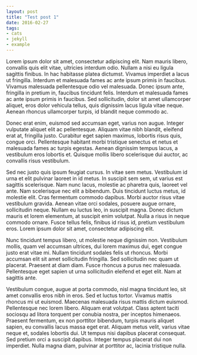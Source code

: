 ```yaml
---
layout: post
title: "Test post 1"
date: 2016-02-27
tags:
- cats
- jekyll
- example
---
```


Lorem ipsum dolor sit amet, consectetur adipiscing elit. Nam mauris libero, convallis quis elit vitae, ultricies interdum odio. Nullam a nisi eu ligula sagittis finibus. In hac habitasse platea dictumst. Vivamus imperdiet a lacus ut fringilla. Interdum et malesuada fames ac ante ipsum primis in faucibus. Vivamus malesuada pellentesque odio vel malesuada. Donec ipsum ante, fringilla in pretium in, faucibus tincidunt felis. Interdum et malesuada fames ac ante ipsum primis in faucibus. Sed sollicitudin, dolor sit amet ullamcorper aliquet, eros dolor vehicula tellus, quis dignissim lacus ligula vitae neque. Aenean rhoncus ullamcorper turpis, id blandit neque commodo ac.

Donec erat enim, euismod sed accumsan eget, varius non augue. Integer vulputate aliquet elit ac pellentesque. Aliquam vitae nibh blandit, eleifend erat at, fringilla justo. Curabitur eget sapien maximus, lobortis risus quis, congue orci. Pellentesque habitant morbi tristique senectus et netus et malesuada fames ac turpis egestas. Aenean dignissim tempus lacus, a vestibulum eros lobortis et. Quisque mollis libero scelerisque dui auctor, ac convallis risus vestibulum.

Sed nec justo quis ipsum feugiat cursus. In vitae sem metus. Vestibulum id urna et elit pulvinar laoreet in id metus. In suscipit sem sem, ut varius est sagittis scelerisque. Nam nunc lacus, molestie ac pharetra quis, laoreet vel ante. Nam scelerisque nec elit a bibendum. Duis tincidunt luctus metus, id molestie elit. Cras fermentum commodo dapibus. Morbi auctor risus vitae vestibulum gravida. Aenean vitae orci sodales, posuere augue ornare, sollicitudin neque. Nullam eu luctus leo, in suscipit magna. Donec dictum mauris et lorem elementum, at suscipit enim volutpat. Nulla a risus in neque commodo ornare. Fusce tellus felis, finibus id risus id, pretium vestibulum eros. Lorem ipsum dolor sit amet, consectetur adipiscing elit.

Nunc tincidunt tempus libero, ut molestie neque dignissim non. Vestibulum mollis, quam vel accumsan ultrices, dui lorem maximus dui, eget congue justo erat vitae mi. Nullam tincidunt sodales felis ut rhoncus. Morbi accumsan elit sit amet sollicitudin fringilla. Sed sollicitudin nec quam ut placerat. Praesent at diam diam. Fusce rhoncus a purus nec malesuada. Pellentesque eget sapien ut urna sollicitudin eleifend et eget elit. Nam at sagittis ante.

Vestibulum congue, augue at porta commodo, nisl magna tincidunt leo, sit amet convallis eros nibh in eros. Sed et luctus tortor. Vivamus mattis rhoncus mi ut euismod. Maecenas malesuada risus mattis dictum euismod. Pellentesque nec lorem libero. Aliquam erat volutpat. Class aptent taciti sociosqu ad litora torquent per conubia nostra, per inceptos himenaeos. Praesent fermentum, ex non porttitor bibendum, turpis mauris aliquet sapien, eu convallis lacus massa eget erat. Aliquam metus velit, varius vitae neque et, sodales lobortis dui. Ut tempus nisi dapibus placerat consequat. Sed pretium orci a suscipit dapibus. Integer tempus placerat dui non imperdiet. Nulla magna diam, pulvinar at porttitor ac, lacinia tristique nulla.
